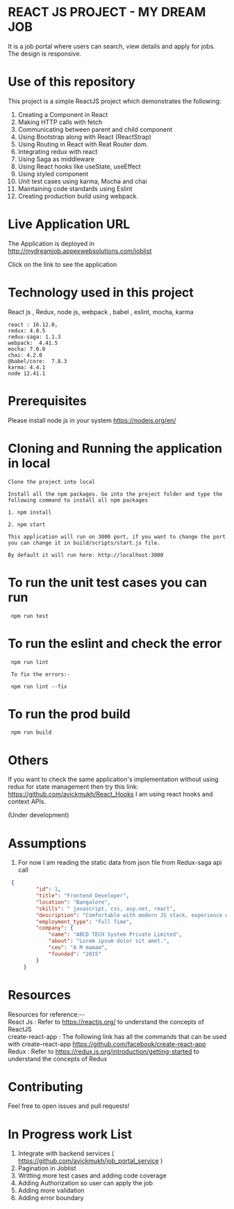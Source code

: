 # REACT JS PROJECT - MY DREAM JOB

It is a job portal where users can search, view details and apply for jobs. 
The design is responsive.

# Use of this repository

This project is a simple ReactJS project which demonstrates the following:

1. Creating a Component in React
2. Making HTTP calls with fetch
3. Communicating between parent and child component
4. Using Bootstrap along with React (ReactStrap)
5. Using Routing in React with Reat Router dom.
6. Integrating redux with react
7. Using Saga as middleware
8. Using React hooks like useState, useEffect
9. Using styled component
10. Unit test cases using karma, Mocha and chai
11. Maintaining code standards using Eslint
12. Creating production build using webpack.

# Live Application URL

The Application is deployed in http://mydreamjob.appexwebsolutions.com/joblist

Click on the link to see the application

# Technology used in this project

React js , Redux, node js, webpack , babel , eslint, mocha, karma

    react : 16.12.0,
    redux: 4.0.5
    redux-saga: 1.1.3
    webpack:  4.41.5
    mocha: 7.0.0
    chai: 4.2.0
    @babel/core:  7.8.3
    karma: 4.4.1
    node 12.41.1
    
# Prerequisites

   Please install node js in your system https://nodejs.org/en/
   
# Cloning and Running the application in local

    Clone the project into local

    Install all the npm packages. Go into the project folder and type the following command to install all npm packages
    
    1. npm install

    2. npm start

    This application will run on 3000 port, if you want to change the port you can change it in build/scripts/start.js file.

    By default it will run here: http://localhost:3000

# To run the unit test cases you can run 
     
     npm run test
     
# To run the eslint and check the error 
     
     npm run lint
     
     To fix the errors:-
     
     npm run lint --fix
     
# To run the prod build 
     
     npm run build  

# Others

   If you want to check the same application's implementation without using redux for state management then try this link:  https://github.com/avickmukh/React_Hooks 
   I am using react hooks and context APIs.
   
   (Under development)


# Assumptions 
   1. For now I am reading the static data from json file from Redux-saga api call
   ```json
    {
            "id": 1,
            "title": "Frontend Developer",
            "location": "Bangalore",
            "skills": " javascript, css, asp.net, react",
            "description": "Comfortable with modern JS stack, experience with React.",
            "employment_type": "Full Time",
            "company": {
                "name": "ABCD TECH System Private Limited",
                "about": "Lorem ipsum dolor sit amet.",
                "ceo": "A M mamam",
                "founded": "2015"
            }
        }
```
        
  # Resources
  Resources for reference:--  
    React Js : Refer to https://reactjs.org/ to understand the concepts of ReactJS                                                        
    create-react-app : The following link has all the commands that can be used with create-react-app                   https://github.com/facebook/create-react-app                                                                                              
    Redux : Refer to https://redux.js.org/introduction/getting-started to understand 
    the concepts of Redux
    
  # Contributing
   Feel free to open issues and pull requests!

# In Progress work List

   1. Integrate with backend services ( https://github.com/avickmukh/job_portal_service )
   2. Pagination in Joblist
   3. Writting more test cases and adding code coverage
   4. Adding Authorization so user can apply the job 
   5. Adding more validation
   6. Adding error boundary
      


